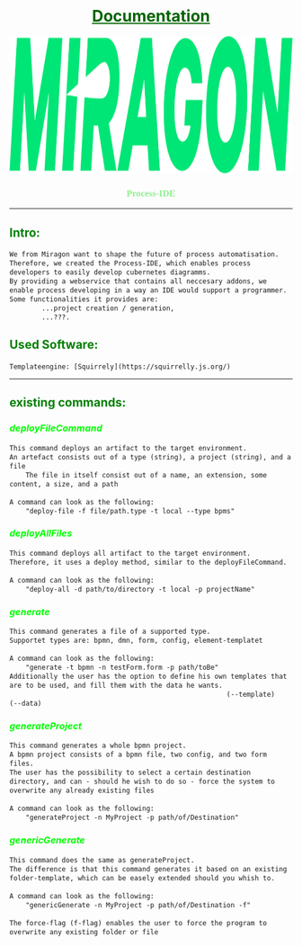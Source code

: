 <br />
<div align="center">

# <span style="color:darkgreen"> <u> Documentation </u> </span>

  <a href="#">
    <img src="images/logo.png" alt="Logo" height="244">
  </a>

<h3 align="center" style="font-family: Academy Engraved LET; color:lightgreen">Process-IDE</h3>

</div>

<hr>

## <span style="color:green"> Intro: </span>

    We from Miragon want to shape the future of process automatisation.
    Therefore, we created the Process-IDE, which enables process developers to easily develop cubernetes diagramms.
    By providing a webservice that contains all neccesary addons, we enable process developing in a way an IDE would support a programmer.
    Some functionalities it provides are: 
            ...project creation / generation, 
            ...???.

## <span style="color:green"> Used Software: </span>
    Templateengine: [Squirrely](https://squirrelly.js.org/)

<hr>

## <span style="color:green"> existing commands: </span>


### <span style="color:lime"> *deployFileCommand* </span>
    This command deploys an artifact to the target environment.
    An artefact consists out of a type (string), a project (string), and a file
        The file in itself consist out of a name, an extension, some content, a size, and a path
    
    A command can look as the following: 
        "deploy-file -f file/path.type -t local --type bpms"

### <span style="color:lime"> *deployAllFiles* </span>
    This command deploys all artifact to the target environment.
    Therefore, it uses a deploy method, similar to the deployFileCommand.

    A command can look as the following:
        "deploy-all -d path/to/directory -t local -p projectName"

### <span style="color:lime"> *generate* </span>
    This command generates a file of a supported type.
    Supportet types are: bpmn, dmn, form, config, element-templatet

    A command can look as the following: 
        "generate -t bpmn -n testForm.form -p path/toBe"
    Additionally the user has the option to define his own templates that are to be used, and fill them with the data he wants.
                                                          (--template)                                         (--data)

### <span style="color:lime"> *generateProject* </span>
    This command generates a whole bpmn project.
    A bpmn project consists of a bpmn file, two config, and two form files.
    The user has the possibility to select a certain destination directory, and can - should he wish to do so - force the system to overwrite any already existing files

    A command can look as the following: 
        "generateProject -n MyProject -p path/of/Destination"

### <span style="color:lime"> *genericGenerate* </span>
    This command does the same as generateProject.
    The difference is that this command generates it based on an existing folder-template, which can be easely extended should you whish to.

    A command can look as the following:
        "genericGenerate -n MyProject -p path/of/Destination -f"

    The force-flag (f-flag) enables the user to force the program to overwrite any existing folder or file
